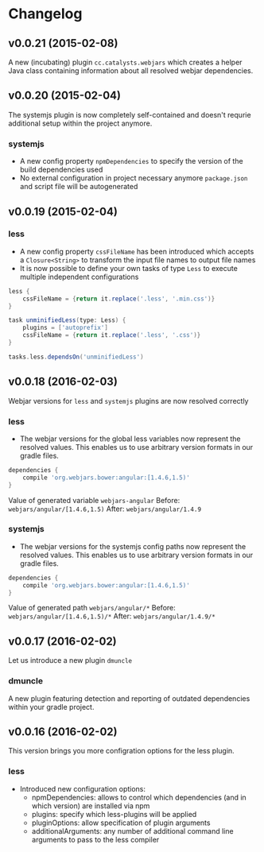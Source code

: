 # Changelog
## v0.0.21 (2015-02-08)

A new (incubating) plugin `cc.catalysts.webjars` which creates a helper Java class containing information about all resolved webjar dependencies.

## v0.0.20 (2015-02-04)

The systemjs plugin is now completely self-contained and doesn't requrie additional setup within the project anymore.

### systemjs
* A new config property `npmDependencies` to specify the version of the build dependencies used
* No external configuration in project necessary anymore `package.json` and script file will be autogenerated

## v0.0.19 (2015-02-04)

### less
* A new config property `cssFileName` has been introduced which accepts a `Closure<String>` to transform the input file names to output file names
* It is now possible to define your own tasks of type `Less` to execute multiple independent configurations
```groovy
less {
    cssFileName = {return it.replace('.less', '.min.css')}
}

task unminifiedLess(type: Less) {
    plugins = ['autoprefix']
    cssFileName = {return it.replace('.less', '.css')}
}

tasks.less.dependsOn('unminifiedLess')
```

## v0.0.18 (2016-02-03)

Webjar versions for `less` and `systemjs` plugins are now resolved correctly

### less
* The webjar versions for the global less variables now represent the resolved values.
This enables us to use arbitrary version formats in our gradle files.
```groovy
dependencies {
    compile 'org.webjars.bower:angular:[1.4.6,1.5)'
}
```
Value of generated variable `webjars-angular`
Before: `webjars/angular/[1.4.6,1.5)`
After: `webjars/angular/1.4.9`

### systemjs
* The webjar versions for the systemjs config paths now represent the resolved values.
This enables us to use arbitrary version formats in our gradle files.
```groovy
dependencies {
    compile 'org.webjars.bower:angular:[1.4.6,1.5)'
}
```
Value of generated path `webjars/angular/*`
Before: `webjars/angular/[1.4.6,1.5)/*`
After: `webjars/angular/1.4.9/*`

## v0.0.17 (2016-02-02)

Let us introduce a new plugin `dmuncle`

### dmuncle
A new plugin featuring detection and reporting of outdated dependencies within your gradle project.

## v0.0.16 (2016-02-02)

This version brings you more configration options for the less plugin.

### less
* Introduced new configuration options:
  - npmDependencies: allows to control which dependencies (and in which version) are installed via npm
  - plugins: specify which less-plugins will be applied
  - pluginOptions: allow specification of plugin arguments
  - additionalArguments: any number of additional command line arguments to pass to the less compiler
